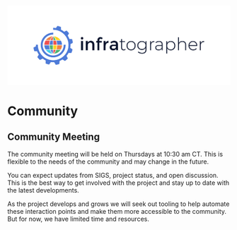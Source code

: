![logo](https://github.com/infratographer/website/blob/main/source/theme/assets/pictures/logo.jpg?raw=true)
#  Community

## Community Meeting

The community meeting will be held on Thursdays at 10:30 am CT. This is flexible to the needs of the community and may change in the future.

You can expect updates from SIGS, project status, and open discussion. This is the best way to get involved with the project and stay up to date with the latest developments.

As the project develops and grows we will seek out tooling to help automate these interaction points and make them more accessible to the community. But for now, we have limited time and resources.